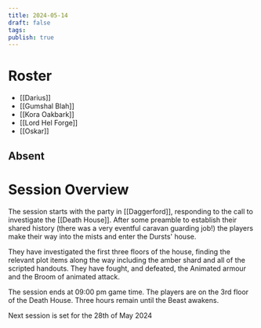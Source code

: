 ```yaml
---
title: 2024-05-14
draft: false
tags: 
publish: true
---
```


# Roster
- [[Darius]]
- [[Gumshal Blah]]
- [[Kora Oakbark]]
- [[Lord Hel Forge]]
- [[Oskar]]
## Absent

# Session Overview
The session starts with the party in [[Daggerford]], responding to the call to investigate the [[Death House]]. After some preamble to establish their shared history (there was a very eventful caravan guarding job!) the players make their way into the mists and enter the Dursts' house.

They have investigated the first three floors of the house, finding the relevant plot items along the way including the amber shard and all of the scripted handouts. They have fought, and defeated, the Animated armour and the Broom of animated attack.

The session ends at 09:00 pm game time. The players are on the 3rd floor of the Death House. Three hours remain until the Beast awakens.

Next session is set for the 28th of May 2024